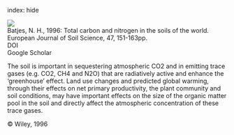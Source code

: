 index: hide

<div class="Citation">
    <div class="Citation-thumb CitationThumb-linked"  data-href="https://doi.org/10.1111/j.1365-2389.1996.tb01386.x">
      <img src="https://static.claimspace.cloud/climate-study-static/refs/thumbs/6/Batjes_1996-thumb.png" />
    </div>

  <div class="Citation-body">
    <div class="Citation-text">Batjes, N. H., 1996: Total carbon and nitrogen in the soils of the world. <span class="Article-journal">European Journal of Soil Science, </span><span class="Article-volume">47, </span>151-163pp.</div>
    <div class="Citation-links">
      <div class="CitationLink" data-href="https://doi.org/10.1111/j.1365-2389.1996.tb01386.x">
        <div class="CitationLink-icon CitationLink-Doi"></div>
        <div class="CitationLink-text">DOI</div>
      </div>
      <div class="CitationLink" data-href="https://scholar.google.com/scholar?q=10.1111/j.1365-2389.1996.tb01386.x">
        <div class="CitationLink-icon CitationLink-Scholar"></div>
        <div class="CitationLink-text">Google Scholar</div>
      </div>
    </div>
  </div>
</div>

The soil is important in sequestering atmospheric CO2 and in emitting trace gases (e.g. CO2, CH4 and N2O) that are radiatively active and enhance the ‘greenhouse’ effect. Land use changes and predicted global warming, through their effects on net primary productivity, the plant community and soil conditions, may have important effects on the size of the organic matter pool in the soil and directly affect the atmospheric concentration of these trace gases.

<div class="Citation-copy">
&copy; Wiley, 1996
</div>